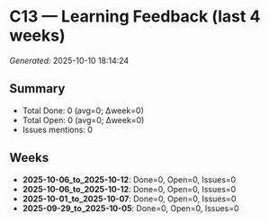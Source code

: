 # C13 — Learning Feedback (last 4 weeks)

*Generated:* 2025-10-10 18:14:24

## Summary
- Total Done: 0 (avg=0; Δweek=0)
- Total Open: 0 (avg=0; Δweek=0)
- Issues mentions: 0

## Weeks
- **2025-10-06_to_2025-10-12**: Done=0, Open=0, Issues=0
- **2025-10-06_to_2025-10-12**: Done=0, Open=0, Issues=0
- **2025-10-01_to_2025-10-07**: Done=0, Open=0, Issues=0
- **2025-09-29_to_2025-10-05**: Done=0, Open=0, Issues=0
